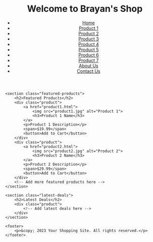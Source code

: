 <!DOCTYPE html>
<html lang="en">
<head>
    <meta charset="UTF-8">
    <meta name="viewport" content="width=device-width, initial-scale=1.0">
    <title>Brayan's Shop</title>
    <link rel="stylesheet" href="styles.css"> <!-- Link to your CSS styles -->
</head>
<body>
    <header>
        <h1>Welcome to Brayan's Shop</h1>
        <nav>
            <ul>
                <li><a href="#">Home</a></li>
                <li><a href="product1.html">Product 1</a></li>
                <li><a href="product2.html">Product 2</a></li>
                <li><a href="product3.html">Product 3</a></li>
                <li><a href="product4.html">Product 4</a></li>
                <li><a href="product5.html">Product 5</a></li>
                <li><a href="product6.html">Product 6</a></li>
                <li><a href="product7.html">Product 7</a></li>
                <li><a href="#">About Us</a></li>
                <li><a href="#">Contact Us</a></li>
            </ul>
        </nav>
    </header>

    <section class="featured-products">
        <h2>Featured Products</h2>
        <div class="product">
            <a href="product1.html">
                <img src="product1.jpg" alt="Product 1">
                <h3>Product 1 Name</h3>
            </a>
            <p>Product 1 Description</p>
            <span>$19.99</span>
            <button>Add to Cart</button>
        </div>
        <div class="product">
            <a href="product2.html">
                <img src="product2.jpg" alt="Product 2">
                <h3>Product 2 Name</h3>
            </a>
            <p>Product 2 Description</p>
            <span>$29.99</span>
            <button>Add to Cart</button>
        </div>
        <!-- Add more featured products here -->
    </section>

    <section class="latest-deals">
        <h2>Latest Deals</h2>
        <div class="product">
            <!-- Add latest deals here -->
        </div>
    </section>

    <footer>
        <p>&copy; 2023 Your Shopping Site. All rights reserved.</p>
    </footer>
</body>
</html>
